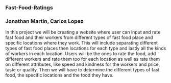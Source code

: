### Fast-Food-Ratings 
### Jonathan Martin, Carlos Lopez
  In this project we will be creating a website where user can input and rate fast food  and their workers from 
  different types of fast food place and specific locations where they work. This will include separating different 
  types of fast food places then locations for each type and lastly all the kinds of workers in each location. 
  Users will be the ones to rate the food, add different workers and rate them too for each location as well as rate 
  them on different attributes, like speed and kindness for the workers and price, taste or quality. 
  Then we will have to determine the different types of fast food, the specific locations and the food they have.